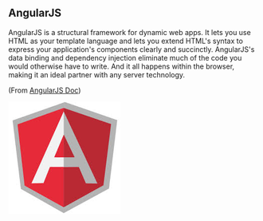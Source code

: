 ## AngularJS

AngularJS is a structural framework for dynamic web apps. It lets you use HTML as your template language and lets you extend HTML's syntax to express your application's components clearly and succinctly. AngularJS's data binding and dependency injection eliminate much of the code you would otherwise have to write. And it all happens within the browser, making it an ideal partner with any server technology.

(From [AngularJS Doc](https://docs.angularjs.org/guide/introduction))

![](angularjs.png)
